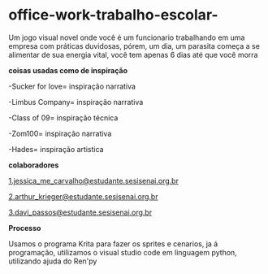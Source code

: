 # office-work-trabalho-escolar-
Um jogo visual novel onde você é um funcionario trabalhando em uma empresa com práticas duvidosas, pórem, um dia, um parasita começa a se alimentar de sua energia vital, você tem apenas 6 dias até que você morra

**coisas usadas como de inspiração**


-Sucker for love= inspiração narrativa

-Limbus Company= inspiração narrativa

-Class of 09= inspiração técnica

-Zom100= inspiração narrativa

-Hades= inspiração artistica

**colaboradores**


1.jessica_me_carvalho@estudante.sesisenai.org.br

2.arthur_krieger@estudante.sesisenai.org.br

3.davi_passos@estudante.sesisenai.org.br

**Processo**


Usamos o programa Krita para fazer os sprites e cenarios, ja á programação, utilizamos o visual studio code em linguagem python, utilizando ajuda do Ren'py
